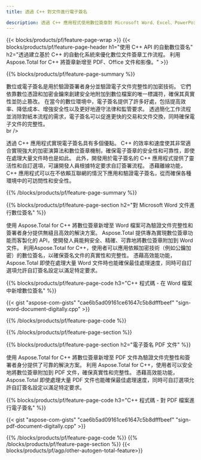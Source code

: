 ```yaml
---
title: 透過 C++ 對文件進行電子簽名 

description: 透過 C++ 應用程式使用數位簽章對 Microsoft Word、Excel、PowerPoint、PDF 和圖片等文件進行簽署。透過應用程式在線添加電子簽名。
---
```


{{< blocks/products/pf/feature-page-wrap >}}
{{< blocks/products/pf/feature-page-header h1="使用 C++ API 的自動數位簽名" h2="透過建立基於 C++ 的自動化系統來優化數位文件簽章工作流程。 利用 Aspose.Total for C++ 將簽章新增至 PDF、Office 文件和影像。" >}}

{{% blocks/products/pf/feature-page-summary %}}

數位或電子簽名是用於驗證簽署者身分並驗證電子文件完整性的加密技術。 它們依靠數位憑證和加密金鑰來創建安全地附加到數位檔案的唯一標識符，確保其真實性並防止篡改。 在當今的數位環境中，電子簽名提供了許多好處，包括提高效率、降低成本、增強安全性以及更好地遵守法律和監管要求。 透過簡化工作流程並消除對紙本流程的需求，電子簽名可以促進更快的交易和文件交換，同時確保電子文件的完整性。 <br /> br />

透過 C++ 應用程式實現電子簽名具有多個優點。 C++ 的效率和速度使其非常適合實現強大的加密演算法和數位簽章機制，確保電子簽章的安全性和可靠性，即使在處理大量文件時也是如此。 此外，開發用於電子簽名的 C++ 應用程式提供了靈活性和自訂選項，可讓開發人員根據特定要求自訂簽署流程。 憑藉離線功能，C++ 應用程式可以在不依賴互聯網的情況下應用和驗證電子簽名，從而確保各種環境中的可訪問性和安全性。 

{{% /blocks/products/pf/feature-page-summary  %}}

{{% blocks/products/pf/feature-page-section  h2="對 Microsoft Word 文件進行數位簽名" %}}

使用 Aspose.Total for C++ 將數位簽章新增至 Word 檔案可為驗證文件完整性和簽署者身分提供無縫且高效的解決方案。 Aspose.Total 提供專為實現數位簽章功能而客製化的 API，使開發人員能夠安全、精確、可靠地將數位簽章附加到 Word 文件。 利用Aspose.Total for C++，使用者可以應用依賴加密技術（例如公鑰加密）的數位簽名，以確保簽名文件的真實性和完整性。 憑藉高效能功能，Aspose.Total 即使在處理大量 Word 文件時也能確保最佳處理速度，同時可自訂選項允許自訂簽名設定以滿足特定要求。 

{{% blocks/products/pf/feature-page-code h3="C++ 程式碼 - 在 Word 檔案中新增數位簽名" %}}

{{< gist "aspose-com-gists" "cae6b5ad09161ce61647c5b8dfffbeef" "sign-word-document-digitally.cpp" >}}

{{% /blocks/products/pf/feature-page-code  %}}

{{% /blocks/products/pf/feature-page-section %}}

{{% blocks/products/pf/feature-page-section  h2="電子簽名 PDF 文件" %}}

使用 Aspose.Total for C++ 將數位簽章新增至 PDF 文件為驗證文件完整性和簽署者身分提供了可靠的解決方案。  利用 Aspose.Total for C++，使用者可以安全地將數位簽章附加到 PDF 文件，確保真實性和完整性。 憑藉高效能功能，Aspose.Total 即使處理大量 PDF 文件也能確保最佳處理速度，同時可自訂選項允許自訂簽名設定以滿足特定要求。

{{% blocks/products/pf/feature-page-code h3="C++ 程式碼 - 對 PDF 檔案進行電子簽名" %}}

{{< gist "aspose-com-gists" "cae6b5ad09161ce61647c5b8dfffbeef" "sign-pdf-document-digitally.cpp" >}}

{{% /blocks/products/pf/feature-page-code  %}}
{{% /blocks/products/pf/feature-page-section %}}
{{< blocks/products/pf/agp/other-autogen-total-feature>}}